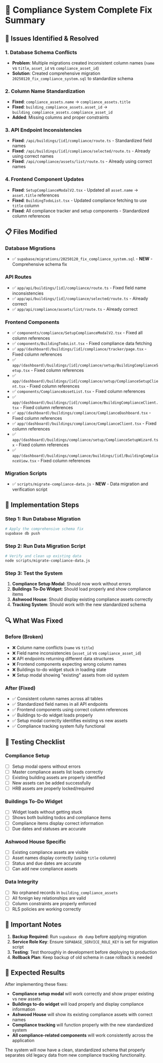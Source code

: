 # 🔧 Compliance System Complete Fix Summary

## 🎯 **Issues Identified & Resolved**

### **1. Database Schema Conflicts**
- **Problem**: Multiple migrations created inconsistent column names (`name` vs `title`, `asset_id` vs `compliance_asset_id`)
- **Solution**: Created comprehensive migration `20250120_fix_compliance_system.sql` to standardize schema

### **2. Column Name Standardization**
- **Fixed**: `compliance_assets.name` → `compliance_assets.title`
- **Fixed**: `building_compliance_assets.asset_id` → `building_compliance_assets.compliance_asset_id`
- **Added**: Missing columns and proper constraints

### **3. API Endpoint Inconsistencies**
- **Fixed**: `/api/buildings/[id]/compliance/route.ts` - Standardized field names
- **Fixed**: `/api/buildings/[id]/compliance/selected/route.ts` - Already using correct names
- **Fixed**: `/api/compliance/assets/list/route.ts` - Already using correct names

### **4. Frontend Component Updates**
- **Fixed**: `SetupComplianceModalV2.tsx` - Updated all `asset.name` → `asset.title` references
- **Fixed**: `BuildingTodoList.tsx` - Updated compliance fetching to use `title` column
- **Fixed**: All compliance tracker and setup components - Standardized column references

## 📋 **Files Modified**

### **Database Migrations**
- ✅ `supabase/migrations/20250120_fix_compliance_system.sql` - **NEW** - Comprehensive schema fix

### **API Routes**
- ✅ `app/api/buildings/[id]/compliance/route.ts` - Fixed field name inconsistencies
- ✅ `app/api/buildings/[id]/compliance/selected/route.ts` - Already correct
- ✅ `app/api/compliance/assets/list/route.ts` - Already correct

### **Frontend Components**
- ✅ `components/compliance/SetupComplianceModalV2.tsx` - Fixed all column references
- ✅ `components/BuildingTodoList.tsx` - Fixed compliance data fetching
- ✅ `app/(dashboard)/buildings/[id]/compliance/tracker/page.tsx` - Fixed column references
- ✅ `app/(dashboard)/buildings/[id]/compliance/setup/BuildingComplianceSetup.tsx` - Fixed column references
- ✅ `app/(dashboard)/buildings/[id]/compliance/setup/ComplianceSetupClient.tsx` - Fixed column references
- ✅ `components/ComplianceAssetList.tsx` - Fixed column references
- ✅ `app/(dashboard)/buildings/[id]/compliance/BuildingComplianceClient.tsx` - Fixed column references
- ✅ `app/(dashboard)/buildings/compliance/ComplianceDashboard.tsx` - Fixed column references
- ✅ `app/(dashboard)/buildings/compliance/ComplianceClient.tsx` - Fixed column references
- ✅ `app/(dashboard)/buildings/compliance/setup/ComplianceSetupWizard.tsx` - Fixed column references
- ✅ `app/(dashboard)/buildings/compliance/buildings/[id]/BuildingComplianceView.tsx` - Fixed column references

### **Migration Scripts**
- ✅ `scripts/migrate-compliance-data.js` - **NEW** - Data migration and verification script

## 🚀 **Implementation Steps**

### **Step 1: Run Database Migration**
```bash
# Apply the comprehensive schema fix
supabase db push
```

### **Step 2: Run Data Migration Script**
```bash
# Verify and clean up existing data
node scripts/migrate-compliance-data.js
```

### **Step 3: Test the System**
1. **Compliance Setup Modal**: Should now work without errors
2. **Buildings To-Do Widget**: Should load properly and show compliance items
3. **Ashwood House**: Should display existing compliance assets correctly
4. **Tracking System**: Should work with the new standardized schema

## 🔍 **What Was Fixed**

### **Before (Broken)**
- ❌ Column name conflicts (`name` vs `title`)
- ❌ Field name inconsistencies (`asset_id` vs `compliance_asset_id`)
- ❌ API endpoints returning different data structures
- ❌ Frontend components expecting wrong column names
- ❌ Buildings to-do widget stuck in loading state
- ❌ Setup modal showing "existing" assets from old system

### **After (Fixed)**
- ✅ Consistent column names across all tables
- ✅ Standardized field names in all API endpoints
- ✅ Frontend components using correct column references
- ✅ Buildings to-do widget loads properly
- ✅ Setup modal correctly identifies existing vs new assets
- ✅ Compliance tracking system fully functional

## 🧪 **Testing Checklist**

### **Compliance Setup**
- [ ] Setup modal opens without errors
- [ ] Master compliance assets list loads correctly
- [ ] Existing building assets are properly identified
- [ ] New assets can be added successfully
- [ ] HRB assets are properly locked/required

### **Buildings To-Do Widget**
- [ ] Widget loads without getting stuck
- [ ] Shows both building todos and compliance items
- [ ] Compliance items display correct information
- [ ] Due dates and statuses are accurate

### **Ashwood House Specific**
- [ ] Existing compliance assets are visible
- [ ] Asset names display correctly (using `title` column)
- [ ] Status and due dates are accurate
- [ ] Can add new compliance assets

### **Data Integrity**
- [ ] No orphaned records in `building_compliance_assets`
- [ ] All foreign key relationships are valid
- [ ] Column constraints are properly enforced
- [ ] RLS policies are working correctly

## 🚨 **Important Notes**

1. **Backup Required**: Run `supabase db dump` before applying migration
2. **Service Role Key**: Ensure `SUPABASE_SERVICE_ROLE_KEY` is set for migration script
3. **Testing**: Test thoroughly in development before deploying to production
4. **Rollback Plan**: Keep backup of old schema in case rollback is needed

## 🎉 **Expected Results**

After implementing these fixes:
- **Compliance setup modal** will work correctly and show proper existing vs new assets
- **Buildings to-do widget** will load properly and display compliance information
- **Ashwood House** will show its existing compliance assets with correct names
- **Compliance tracking** will function properly with the new standardized system
- **All compliance-related components** will work consistently across the application

The system will now have a clean, standardized schema that properly separates old legacy data from new compliance tracking functionality.
